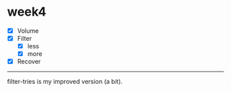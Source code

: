 # week4
- [x] Volume
- [x] Filter
  - [x] less
  - [x] more
- [x] Recover
---
filter-tries is my improved version (a bit).
